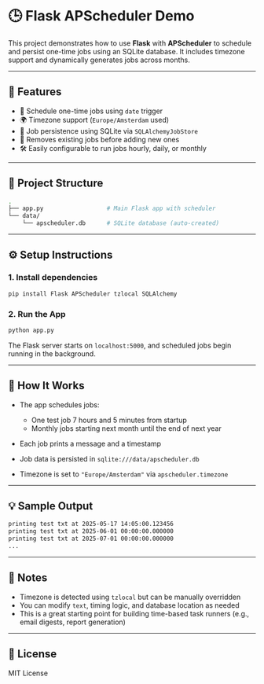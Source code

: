 # 🕒 Flask APScheduler Demo

This project demonstrates how to use **Flask** with **APScheduler** to schedule and persist one-time jobs using an SQLite database. It includes timezone support and dynamically generates jobs across months.

---

## 🚀 Features

- 📅 Schedule one-time jobs using `date` trigger
- 🌍 Timezone support (`Europe/Amsterdam` used)
- 💾 Job persistence using SQLite via `SQLAlchemyJobStore`
- 🧼 Removes existing jobs before adding new ones
- 🛠️ Easily configurable to run jobs hourly, daily, or monthly

---

## 📁 Project Structure

```bash
.
├── app.py                  # Main Flask app with scheduler
└── data/
    └── apscheduler.db      # SQLite database (auto-created)
````

---

## ⚙️ Setup Instructions

### 1. Install dependencies

```bash
pip install Flask APScheduler tzlocal SQLAlchemy
```

### 2. Run the App

```bash
python app.py
```

The Flask server starts on `localhost:5000`, and scheduled jobs begin running in the background.

---

## 🔧 How It Works

* The app schedules jobs:

  * One test job 7 hours and 5 minutes from startup
  * Monthly jobs starting next month until the end of next year
* Each job prints a message and a timestamp
* Job data is persisted in `sqlite:///data/apscheduler.db`
* Timezone is set to `"Europe/Amsterdam"` via `apscheduler.timezone`

---

## 💡 Sample Output

```bash
printing test txt at 2025-05-17 14:05:00.123456
printing test txt at 2025-06-01 00:00:00.000000
printing test txt at 2025-07-01 00:00:00.000000
...
```

---

## 📌 Notes

* Timezone is detected using `tzlocal` but can be manually overridden
* You can modify `text`, timing logic, and database location as needed
* This is a great starting point for building time-based task runners (e.g., email digests, report generation)

---

## 📜 License

MIT License
